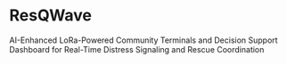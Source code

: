 # ResQWave
AI-Enhanced LoRa-Powered Community Terminals and Decision Support  Dashboard for Real-Time Distress Signaling and Rescue Coordination
